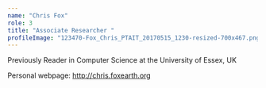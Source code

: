 ```yaml
---
name: "Chris Fox"
role: 3 
title: "Associate Researcher "
profileImage: "123470-Fox_Chris_PTAIT_20170515_1230-resized-700x467.png"
---
```

Previously Reader in Computer Science at the University of Essex, UK

Personal webpage: http://chris.foxearth.org
